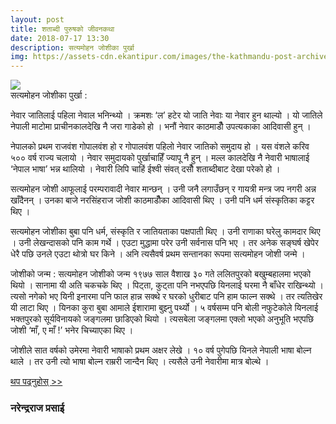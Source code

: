 ```yaml
---
layout: post
title: शताब्दी पुरुषको जीवनकथा
date: 2018-07-17 13:30
description: सत्यमोहन जोशीका पुर्खा
img: https://assets-cdn.ekantipur.com/images/the-kathmandu-post-archive/2014/20141210satya-mohan-joshi-hospitalised-300x0.jpg
---
```


<div class="img_row">
	<img class="col three" src="https://assets-cdn.ekantipur.com/images/the-kathmandu-post-archive/2014/20141210satya-mohan-joshi-hospitalised-300x0.jpg">
</div>
<div class="col three caption">
	सत्यमोहन जोशीका पुर्खा :  
</div>


नेवार जातिलाई पहिला नेवाल भनिन्थ्यो । क्रमशः ‘ल’ हटेर यो जाति नेवाः या नेवार हुन थाल्यो । यो जातिले नेपाली माटोमा प्राचीनकालदेखि नै जरा गाडेको हो । भनौं नेवार काठमाडौँ उपत्यकाका आदिवासी हुन् ।

नेपालको प्रथम राजवंश गोपालवंश हो र गोपालवंश पहिलो नेवार जातिको समुदाय हो । यस वंशले करिव ५०० वर्ष राज्य चलायो । नेवार समुदायको पुर्खाचाहिँ ज्यापू नै हुन् । मल्ल कालदेखि नै नेवारी भाषालाई ‘नेपाल भाषा’ भन्न थालियो । नेवारी लिपि चाहिं ईश्वी संवत् दसौँ शताब्दीबाट देखा परेको हो ।

सत्यमोहन जोशी आफूलाई परम्परावादी नेवार मान्छन् । उनी जनै लगाउँछन् र गायत्री मन्त्र जप नगरी अन्न खाँदैनन् । उनका बाजे नरसिंहराज जोशी काठमाडौँका आदिवासी थिए । उनी पनि धर्म संस्कृतिका कट्टर थिए ।

सत्यमोहन जोशीका बुबा पनि धर्म, संस्कृति र जातियताका पक्षपाती थिए । उनी राणाका घरेलु कामदार थिए । उनी लेखन्दासको पनि काम गर्थे । एउटा मुद्धामा परेर उनी सर्वनास पनि भए । तर अनेक सङ्घर्ष खेपेर धेरै पछि उनले एउटा थोत्रो घर किने । अनि त्यसैवर्ष प्रथम सन्तानका रूपमा सत्यमोहन जोशी जन्मे ।

जोशीको जन्म :
सत्यमोहन जोशीको जन्म १९७७ साल वैशाख ३० गते ललितपुरको बखुम्बहालमा भएको थियो । सानामा यी अति चकचके थिए । पिट्ता, कुट्ता पनि नभएपछि यिनलाई घरमा नै बाँधेर राखिन्थ्यो । त्यसो नगेको भए यिनी इनारमा पनि फाल हान्न सक्थे र घरको धुरीबाट पनि हाम फाल्न सक्थे । तर त्यतिखेर यी लाटा थिए । यिनका कुरा बुबा आमाले ईशारामा बुझ्नु पर्थ्यो । ५ वर्षसम्म पनि बोली नफुटेकोले यिनलाई भक्तपुरको सूर्यविनायको जङ्गलमा छाडिएको थियो । त्यसबेला जङ्गलमा एक्लो भएको अनुभूति भएपछि जोशी ‘माँ, ए माँ !’ भनेर चिच्याएका थिए ।

जोशीले सात वर्षको उमेरमा नेवारी भाषाको प्रथम अक्षर लेखे । १० वर्ष पुगेपछि यिनले नेपाली भाषा बोल्न थाले । तर उनी त्यो भाषा बोल्न राम्ररी जान्दैन थिए । त्यसैले उनी नेवारीमा मात्र बोल्थे ।   

<a href="https://www.samakalinsahitya.com/index.php?show=detail&art_id=6317" target="blank">थप पढ्नुहोस् >></a> 

### नरेन्द्रराज प्रसाई
